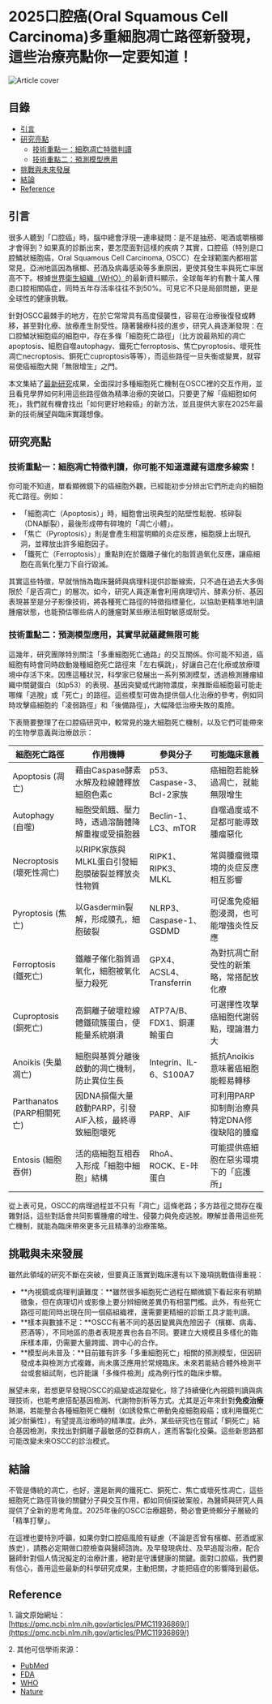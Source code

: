 # 2025口腔癌(Oral Squamous Cell Carcinoma)多重細胞凋亡路徑新發現，這些治療亮點你一定要知道！
![Article cover](https://i.imgur.com/28szTP2.png)

## 目錄

* [引言](#introduction)
* [研究亮點](#highlights)
   * [技術重點一：細胞凋亡特徵判讀](#feature1)
   * [技術重點二：預測模型應用](#feature2)
* [挑戰與未來發展](#future-work)
* [結論](#conclusion)
* [Reference](#reference)

## 引言
<a id="introduction"></a>

很多人聽到「口腔癌」時，腦中總會浮現一連串疑問：是不是抽菸、喝酒或嚼檳榔才會得到？如果真的診斷出來，要怎麼面對這樣的疾病？其實，口腔癌（特別是口腔鱗狀細胞癌，Oral Squamous Cell Carcinoma, OSCC）在全球範圍內都相當常見，亞洲地區因為檳榔、菸酒及病毒感染等多重原因，更使其發生率與死亡率居高不下。根據[世界衛生組織（WHO）](https://www.who.int/)的最新資料顯示，全球每年約有數十萬人罹患口腔相關癌症，同時五年存活率往往不到50%。可見它不只是局部問題，更是全球性的健康挑戰。

針對OSCC最棘手的地方，在於它常常具有高度侵襲性，容易在治療後復發或轉移，甚至對化療、放療產生耐受性。隨著醫療科技的進步，研究人員逐漸發現：在口腔鱗狀細胞癌的細胞中，存在多條「細胞死亡路徑」（比方說最熟知的凋亡apoptosis、細胞自噬autophagy、鐵死亡ferroptosis、焦亡pyroptosis、壞死性凋亡necroptosis、銅死亡cuproptosis等等），而這些路徑一旦失衡或變異，就容易使癌細胞大開「無限增生」之門。

本文集結了[最新研究](https://pmc.ncbi.nlm.nih.gov/articles/PMC11936869/)成果，全面探討多種細胞死亡機制在OSCC裡的交互作用，並且看見學界如何利用這些路徑做為精準治療的突破口。只要更了解「癌細胞如何死」，我們就有機會找出「如何更好地殺癌」的新方法，並且提供大家在2025年最新的技術展望與臨床實踐想像。

## 研究亮點
<a id="highlights"></a>

### 技術重點一：細胞凋亡特徵判讀，你可能不知道還藏有這麼多線索！

你可能不知道，單看顯微鏡下的癌細胞外觀，已經能初步分辨出它們所走向的細胞死亡路徑。例如：

* 「細胞凋亡（Apoptosis）」時，細胞會出現典型的貼壁性鬆脫、核碎裂（DNA斷裂），最後形成帶有碎塊的「凋亡小體」。
* 「焦亡（Pyroptosis）」則是會產生相當明顯的炎症反應，細胞膜上出現孔洞，並釋放出許多細胞因子。
* 「鐵死亡（Ferroptosis）」重點則在於鐵離子催化的脂質過氧化反應，讓癌細胞在高氧化壓力下自行毀滅。

其實這些特徵，早就悄悄為臨床醫師與病理科提供診斷線索，只不過在過去大多侷限於「是否凋亡」的層次。如今，研究人員逐漸會利用病理切片、酵素分析、基因表現甚至是分子影像技術，將各種死亡路徑的特徵指標量化，以協助更精準地判讀腫瘤狀態，也能預估哪些病人的腫瘤對某些療法相對敏感或耐受。

### 技術重點二：預測模型應用，其實早就蘊藏無限可能

這幾年，研究團隊特別關注「多重細胞死亡通路」的交互關係。你可能不知道，癌細胞有時會同時啟動幾種細胞死亡路徑來「左右橫跳」，好讓自己在化療或放療環境中存活下來。因應這種狀況，科學家已發展出一系列預測模型，透過檢測腫瘤組織中關鍵蛋白（如p53）的表現、基因突變或代謝物濃度，來推斷癌細胞最可能走哪條「逃脫」或「死亡」的路徑。這些模型可做為提供個人化治療的參考，例如同時攻擊癌細胞的「凌弱路徑」和「後備路徑」，大幅降低治療失敗的風險。

下表簡要整理了在口腔癌研究中，較常見的幾大細胞死亡機制，以及它們可能帶來的生物學意義與治療啟示：

| 細胞死亡路徑                 | 作用機轉                            | 參與分子                   | 可能臨床意義                    |
| ---------------------- | ------------------------------- | ---------------------- | ------------------------- |
| Apoptosis (凋亡)         | 藉由Caspase酵素水解及粒線體釋放細胞色素c        | p53、Caspase-3、Bcl-2家族  | 癌細胞若能躲過凋亡，就能無限增生          |
| Autophagy (自噬)         | 細胞受飢餓、壓力時，透過溶酶體降解重複或受損胞器        | Beclin-1、LC3、mTOR      | 自噬過度或不足都可能導致腫瘤惡化          |
| Necroptosis (壞死性凋亡)    | 以RIPK家族與MLKL蛋白引發細胞膜破裂並釋放炎性物質    | RIPK1、RIPK3、MLKL       | 常與腫瘤微環境的炎症反應相互影響          |
| Pyroptosis (焦亡)        | 以Gasdermin裂解，形成膜孔，細胞破裂          | NLRP3、Caspase-1、GSDMD  | 可促進免疫細胞浸潤，也可能增強炎性反應       |
| Ferroptosis (鐵死亡)      | 鐵離子催化脂質過氧化，細胞被氧化壓力殺死            | GPX4、ACSL4、Transferrin | 為對抗凋亡耐受性的新策略，常搭配放化療       |
| Cuproptosis (銅死亡)      | 高銅離子破壞粒線體鐵硫簇蛋白，使能量系統崩潰          | ATP7A/B、FDX1、銅運輸蛋白     | 可選擇性攻擊癌細胞代謝弱點，理論潛力大       |
| Anoikis (失巢凋亡)         | 細胞與基質分離後啟動的凋亡機制，防止異位生長          | Integrin、IL-6、S100A7   | 抵抗Anoikis意味著癌細胞能輕易轉移      |
| Parthanatos (PARP相關死亡) | 因DNA損傷大量啟動PARP，引發AIF入核，最終導致細胞壞死 | PARP、AIF               | 可利用PARP抑制劑治療具特定DNA修復缺陷的腫瘤 |
| Entosis (細胞吞併)         | 活的癌細胞互相吞入形成「細胞中細胞」結構            | RhoA、ROCK、E-咔蛋白        | 可能提供癌細胞在惡劣環境下的「庇護所」       |

從上表可見，OSCC的病理過程並不只有「凋亡」這條老路；多方路徑之間存在複雜對話，這些對話會共同影響腫瘤的增生、侵襲力與免疫逃脫。瞭解並善用這些死亡機制，就能為臨床帶來更多元且精準的治療策略。

## 挑戰與未來發展
<a id="future-work"></a>

雖然此領域的研究不斷在突破，但要真正落實到臨床還有以下幾項挑戰值得重視：

* **內視鏡或病理判讀難度：**雖然很多細胞死亡過程在顯微鏡下看起來有明顯徵象，但在病理切片或影像上要分辨細微差異仍有相當門檻。此外，有些死亡路徑可能同時出現在同一個癌組織裡，還需要更精細的診斷工具才能判讀。
* **樣本與數據不足：**OSCC有著不同的基因變異與危險因子（檳榔、病毒、菸酒等），不同地區的患者表現差異也各自不同。要建立大規模且多樣化的臨床樣本庫，仍需要大量跨國、跨中心的合作。
* **模型尚未普及：**目前雖有許多「多重細胞死亡」相關的預測模型，但因研發成本與檢測方式複雜，尚未廣泛應用於常規臨床。未來若能結合體外檢測平台或套組試劑，也許能讓「多條件檢測」成為例行性的臨床步驟。

展望未來，若想更早發現OSCC的癌變或追蹤變化，除了持續優化內視鏡判讀與病理技術，也能考慮搭配基因檢測、代謝物剖析等方式。尤其是近年來針對**免疫治療**熱潮，若能整合各種細胞死亡機制（如誘發焦亡帶動免疫細胞殺癌；或利用鐵死亡減少耐藥性），有望提高治療時的精準度。此外，某些研究也在嘗試「銅死亡」結合基因檢測，來找出對銅離子最敏感的亞群病人，進而客製化投藥。這些新思路都可能改變未來OSCC的診治模式。

## 結論
<a id="conclusion"></a>

不管是傳統的凋亡，也好，還是新興的鐵死亡、銅死亡、焦亡或壞死性凋亡，這些細胞死亡路徑背後的關鍵分子與交互作用，都如同偵探破案般，為醫師與研究人員提供了全新的思考角度。2025年後的OSCC治療趨勢，勢必會更倚賴分子層級的「精準打擊」。 

在這裡也要特別呼籲，如果你對口腔癌風險有疑慮（不論是否曾有檳榔、菸酒或家族史），請務必定期做口腔檢查與醫師諮詢。及早發現病灶、及早追蹤治療，配合醫師針對個人情況擬定的治療計畫，絕對是守護健康的關鍵。面對口腔癌，我們要有信心，善用這些最新的科學研究成果，主動把關，才能把癌症的影響降到最低。

## Reference
<a id="reference"></a>

1\. 論文原始網址：  
[https://pmc.ncbi.nlm.nih.gov/articles/PMC11936869/](https://pmc.ncbi.nlm.nih.gov/articles/PMC11936869/) 

2\. 其他可信學術來源：

* [PubMed](https://pubmed.ncbi.nlm.nih.gov/)
* [FDA](https://www.fda.gov/)
* [WHO](https://www.who.int/)
* [Nature](https://www.nature.com/)